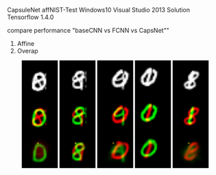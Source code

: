 CapsuleNet affNIST-Test
Windows10
Visual Studio 2013 Solution
Tensorflow 1.4.0

compare performance "baseCNN vs FCNN vs CapsNet"" 
1. Affine  
2. Overap 

 <p align='center'>
 <img width='84' src='CapsuleNet/reconstruct/[[8 0]]_recon_[[0 8]].png'/>
 <img width='84' src='CapsuleNet/reconstruct/[[9 8]]_recon_[[8 9]].png'/>
 <img width='84' src='CapsuleNet/reconstruct/[[0 9]]_recon_[[0 9]].png'/>
 <img width='84' src='CapsuleNet/reconstruct/[[1 0]]_recon_[[0 1]].png'/>
 <img width='84' src='CapsuleNet/reconstruct/[[8 1]]_recon_[[8 1]].png'/> 
 </p>

